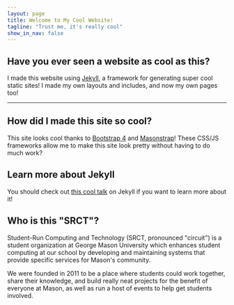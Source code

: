 ```yaml
---
layout: page
title: Welcome to My Cool Website!
tagline: "Trust me, it's really cool"
show_in_nav: false
---
```


## Have you ever seen a website as cool as this?

I made this website using [Jekyll](https://jekyllrb.com/), a framework for generating
super cool static sites! I made my own layouts and includes, and now my own pages too!

------------------

## How did I made this site so cool?

This site looks cool thanks to [Bootstrap 4](https://getbootstrap.com/) and
[Masonstrap](https://srct.gmu.io/masonstrap/)! These CSS/JS frameworks allow me
to make this site look pretty without having to do much work?

## Learn more about Jekyll

You should check out [this cool talk](https://go.gmu.edu/SRCTJekyllTalk) on Jekyll if you want to learn more about it!

## Who is this "SRCT"?

Student-Run Computing and Technology (SRCT, pronounced "circuit") is a student organization at George Mason University which enhances student computing at our school by developing and maintaining systems that provide specific services for Mason's community.

We were founded in 2011 to be a place where students could work together, share their knowledge, and build really neat projects for the benefit of everyone at Mason, as well as run a host of events to help get students involved.